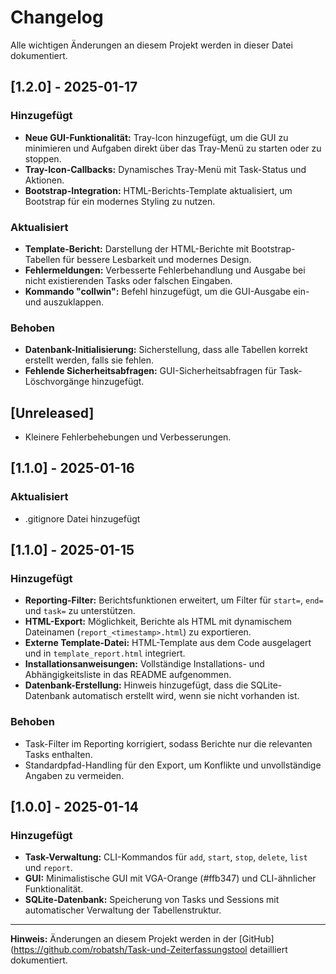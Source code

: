 # Changelog

Alle wichtigen Änderungen an diesem Projekt werden in dieser Datei dokumentiert.

## [1.2.0] - 2025-01-17
### Hinzugefügt
- **Neue GUI-Funktionalität:** Tray-Icon hinzugefügt, um die GUI zu minimieren und Aufgaben direkt über das Tray-Menü zu starten oder zu stoppen.
- **Tray-Icon-Callbacks:** Dynamisches Tray-Menü mit Task-Status und Aktionen.
- **Bootstrap-Integration:** HTML-Berichts-Template aktualisiert, um Bootstrap für ein modernes Styling zu nutzen.

### Aktualisiert
- **Template-Bericht:** Darstellung der HTML-Berichte mit Bootstrap-Tabellen für bessere Lesbarkeit und modernes Design.
- **Fehlermeldungen:** Verbesserte Fehlerbehandlung und Ausgabe bei nicht existierenden Tasks oder falschen Eingaben.
- **Kommando "collwin":** Befehl hinzugefügt, um die GUI-Ausgabe ein- und auszuklappen.

### Behoben
- **Datenbank-Initialisierung:** Sicherstellung, dass alle Tabellen korrekt erstellt werden, falls sie fehlen.
- **Fehlende Sicherheitsabfragen:** GUI-Sicherheitsabfragen für Task-Löschvorgänge hinzugefügt.

## [Unreleased]
- Kleinere Fehlerbehebungen und Verbesserungen.

## [1.1.0] - 2025-01-16
### Aktualisiert
- .gitignore Datei hinzugefügt

## [1.1.0] - 2025-01-15
### Hinzugefügt
- **Reporting-Filter:** Berichtsfunktionen erweitert, um Filter für `start=`, `end=` und `task=` zu unterstützen.
- **HTML-Export:** Möglichkeit, Berichte als HTML mit dynamischem Dateinamen (`report_<timestamp>.html`) zu exportieren.
- **Externe Template-Datei:** HTML-Template aus dem Code ausgelagert und in `template_report.html` integriert.
- **Installationsanweisungen:** Vollständige Installations- und Abhängigkeitsliste in das README aufgenommen.
- **Datenbank-Erstellung:** Hinweis hinzugefügt, dass die SQLite-Datenbank automatisch erstellt wird, wenn sie nicht vorhanden ist.

### Behoben
- Task-Filter im Reporting korrigiert, sodass Berichte nur die relevanten Tasks enthalten.
- Standardpfad-Handling für den Export, um Konflikte und unvollständige Angaben zu vermeiden.

## [1.0.0] - 2025-01-14
### Hinzugefügt
- **Task-Verwaltung:** CLI-Kommandos für `add`, `start`, `stop`, `delete`, `list` und `report`.
- **GUI:** Minimalistische GUI mit VGA-Orange (#ffb347) und CLI-ähnlicher Funktionalität.
- **SQLite-Datenbank:** Speicherung von Tasks und Sessions mit automatischer Verwaltung der Tabellenstruktur.

---

**Hinweis:** Änderungen an diesem Projekt werden in der [GitHub](https://github.com/robatsh/Task-und-Zeiterfassungstool detailliert dokumentiert.
